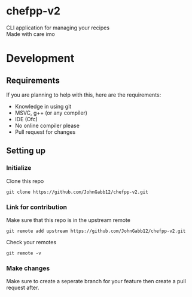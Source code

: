 # chefpp-v2
CLI application for managing your recipes<br>
Made with care imo

# Development
## Requirements
If you are planning to help with this, here are the requirements:
- Knowledge in using git
- MSVC, g++ (or any compiler)
- IDE (Ofc)
- No online compiler please
- Pull request for changes

## Setting up
### Initialize
Clone this repo
```pwsh
git clone https://github.com/JohnGabb12/chefpp-v2.git
```

### Link for contribution
Make sure that this repo is in the upstream remote
```pwsh
git remote add upstream https://github.com/JohnGabb12/chefpp-v2.git
```

Check your remotes
```pwsh
git remote -v
```

### Make changes
Make sure to create a seperate branch for your feature then create a pull request after.